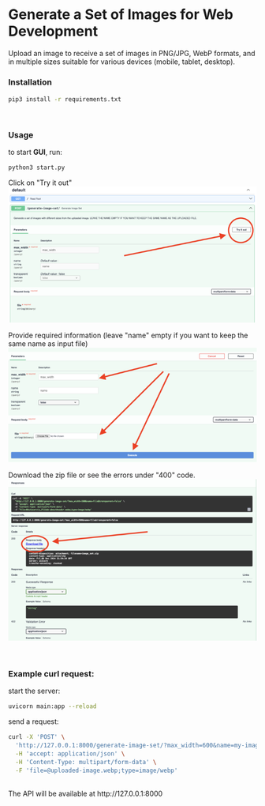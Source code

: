 # Generate a Set of Images for Web Development

Upload an image to receive a set of images in PNG/JPG, WebP formats, and in multiple sizes suitable for various devices (mobile, tablet, desktop).
<br>

### Installation

```bash
pip3 install -r requirements.txt
```

<br>

### Usage

to start <b>GUI</b>, run:

```bash
python3 start.py
```

Click on "Try it out"
<img src="images/step-one.png">

Provide required information (leave "name" empty if you want to keep the same name as input file)
<img src="images/step-two.png">

Download the zip file or see the errors under "400" code.
<img src="images/step-three.png">

<br>

### Example curl request:

start the server:

```bash
uvicorn main:app --reload
```

send a request:

```bash
curl -X 'POST' \
  'http://127.0.0.1:8000/generate-image-set/?max_width=600&name=my-image&transparent=true' \
  -H 'accept: application/json' \
  -H 'Content-Type: multipart/form-data' \
  -F 'file=@uploaded-image.webp;type=image/webp'
```

<br>
The API will be available at http://127.0.0.1:8000
